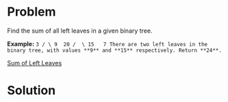 
# Problem

Find the sum of all left leaves in a given binary tree.

**Example:**
    ```
        3
       / \
      9  20
        /  \
       15   7
    There are two left leaves in the binary tree, with values **9** and **15** respectively. Return **24**.
    ```



[Sum of Left Leaves](https://leetcode.com/problems/sum-of-left-leaves)

# Solution



